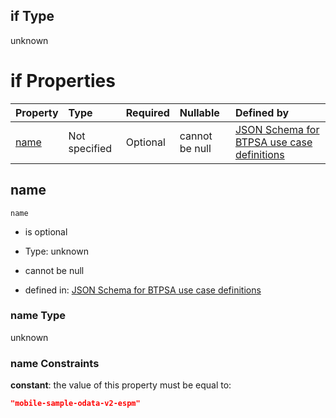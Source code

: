 ## if Type

unknown

# if Properties

| Property      | Type          | Required | Nullable       | Defined by                                                                                                                                                                                                        |
| :------------ | :------------ | :------- | :------------- | :---------------------------------------------------------------------------------------------------------------------------------------------------------------------------------------------------------------- |
| [name](#name) | Not specified | Optional | cannot be null | [JSON Schema for BTPSA use case definitions](btpsa-usecase-properties-services-items-allof-1-then-allof-74-if-properties-name.md "undefined#/properties/services/items/allOf/1/then/allOf/74/if/properties/name") |

## name



`name`

*   is optional

*   Type: unknown

*   cannot be null

*   defined in: [JSON Schema for BTPSA use case definitions](btpsa-usecase-properties-services-items-allof-1-then-allof-74-if-properties-name.md "undefined#/properties/services/items/allOf/1/then/allOf/74/if/properties/name")

### name Type

unknown

### name Constraints

**constant**: the value of this property must be equal to:

```json
"mobile-sample-odata-v2-espm"
```
